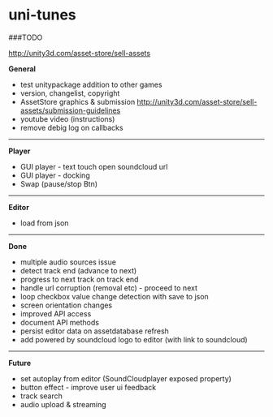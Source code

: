 uni-tunes
=========

###TODO

http://unity3d.com/asset-store/sell-assets

__General__

- test unitypackage addition to other games
- version, changelist, copyright
- AssetStore graphics & submission http://unity3d.com/asset-store/sell-assets/submission-guidelines
- youtube video (instructions)
- remove debig log on callbacks

---

__Player__

- GUI player - text touch open soundcloud url
- GUI player - docking
- Swap (pause/stop Btn)

---

__Editor__

- load from json

---
__Done__

- multiple audio sources issue
- detect track end (advance to next)
- progress to next track on track end
- handle url corruption (removal etc) - proceed to next
- loop checkbox value change detection with save to json
- screen orientation changes
- improved API access
- document API methods
- persist editor data on assetdatabase refresh
- add powered by soundcloud logo to editor (with link to soundcloud)

---

__Future__

- set autoplay from editor (SoundCloudplayer exposed property)
- button effect - improve user ui feedback
- track search
- audio upload & streaming


